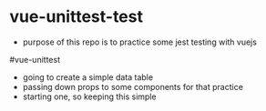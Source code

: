 # vue-unittest-test

- purpose of this repo is to practice some jest testing with vuejs

#vue-unittest

- going to create a simple data table
- passing down props to some components for that practice
- starting one, so keeping this simple
